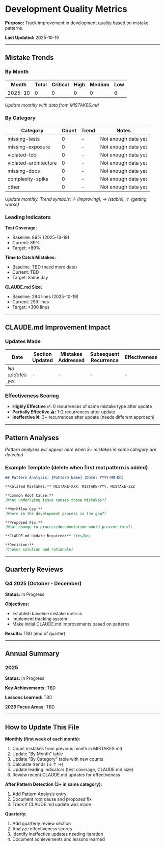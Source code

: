 # Development Quality Metrics

**Purpose:** Track improvement in development quality based on mistake patterns.

**Last Updated:** 2025-10-19

---

## Mistake Trends

### By Month

| Month | Total | Critical | High | Medium | Low |
|-------|-------|----------|------|--------|-----|
| 2025-10 | 0 | 0 | 0 | 0 | 0 |

*Update monthly with data from MISTAKES.md*

### By Category

| Category | Count | Trend | Notes |
|----------|-------|-------|-------|
| missing-tests | 0 | - | Not enough data yet |
| missing-exposure | 0 | - | Not enough data yet |
| violated-tdd | 0 | - | Not enough data yet |
| violated-architecture | 0 | - | Not enough data yet |
| missing-docs | 0 | - | Not enough data yet |
| complexity-spike | 0 | - | Not enough data yet |
| other | 0 | - | Not enough data yet |

*Update monthly. Trend symbols: ↓ (improving), → (stable), ↑ (getting worse)*

### Leading Indicators

**Test Coverage:**
- Baseline: 89% (2025-10-19)
- Current: 89%
- Target: >89%

**Time to Catch Mistakes:**
- Baseline: TBD (need more data)
- Current: TBD
- Target: Same day

**CLAUDE.md Size:**
- Baseline: 284 lines (2025-10-19)
- Current: 299 lines
- Target: <300 lines

---

## CLAUDE.md Improvement Impact

### Updates Made

| Date | Section Updated | Mistakes Addressed | Subsequent Recurrence | Effectiveness |
|------|-----------------|-------------------|----------------------|---------------|
| *No updates yet* | - | - | - | - |

### Effectiveness Scoring

- **Highly Effective ✅:** 0 recurrences of same mistake type after update
- **Partially Effective ⚠️:** 1-2 recurrences after update
- **Ineffective ❌:** 3+ recurrences after update (needs different approach)

---

## Pattern Analyses

*Pattern analyses will appear here when 3+ mistakes in same category are detected*

### Example Template (delete when first real pattern is added)

```markdown
## Pattern Analysis: [Pattern Name] (Date: YYYY-MM-DD)

**Related Mistakes:** MISTAKE-XXX, MISTAKE-YYY, MISTAKE-ZZZ

**Common Root Cause:**
[What underlying issue causes these mistakes?]

**Workflow Gap:**
[Where in the development process is the gap?]

**Proposed Fix:**
[What change to process/documentation would prevent this?]

**CLAUDE.md Update Required:** [Yes/No]

**Decision:**
[Chosen solution and rationale]
```

---

## Quarterly Reviews

### Q4 2025 (October - December)

**Status:** In Progress

**Objectives:**
- Establish baseline mistake metrics
- Implement tracking system
- Make initial CLAUDE.md improvements based on patterns

**Results:** TBD (end of quarter)

---

## Annual Summary

### 2025

**Status:** In Progress

**Key Achievements:** TBD

**Lessons Learned:** TBD

**2026 Focus Areas:** TBD

---

## How to Update This File

**Monthly (first week of each month):**
1. Count mistakes from previous month in MISTAKES.md
2. Update "By Month" table
3. Update "By Category" table with new counts
4. Calculate trends (↓ ↑ →)
5. Update leading indicators (test coverage, CLAUDE.md size)
6. Review recent CLAUDE.md updates for effectiveness

**After Pattern Detection (3+ in same category):**
1. Add Pattern Analysis entry
2. Document root cause and proposed fix
3. Track if CLAUDE.md update was made

**Quarterly:**
1. Add quarterly review section
2. Analyze effectiveness scores
3. Identify ineffective updates needing iteration
4. Document achievements and lessons learned
